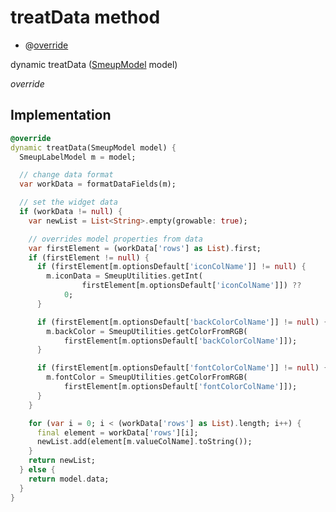 


# treatData method







- @[override](https://api.flutter.dev/flutter/dart-core/override-constant.html)

dynamic treatData
([SmeupModel](../../smeup_models_widgets_smeup_model/SmeupModel-class.md) model)

_override_






## Implementation

```dart
@override
dynamic treatData(SmeupModel model) {
  SmeupLabelModel m = model;

  // change data format
  var workData = formatDataFields(m);

  // set the widget data
  if (workData != null) {
    var newList = List<String>.empty(growable: true);

    // overrides model properties from data
    var firstElement = (workData['rows'] as List).first;
    if (firstElement != null) {
      if (firstElement[m.optionsDefault['iconColName']] != null) {
        m.iconData = SmeupUtilities.getInt(
                firstElement[m.optionsDefault['iconColName']]) ??
            0;
      }

      if (firstElement[m.optionsDefault['backColorColName']] != null) {
        m.backColor = SmeupUtilities.getColorFromRGB(
            firstElement[m.optionsDefault['backColorColName']]);
      }

      if (firstElement[m.optionsDefault['fontColorColName']] != null) {
        m.fontColor = SmeupUtilities.getColorFromRGB(
            firstElement[m.optionsDefault['fontColorColName']]);
      }
    }

    for (var i = 0; i < (workData['rows'] as List).length; i++) {
      final element = workData['rows'][i];
      newList.add(element[m.valueColName].toString());
    }
    return newList;
  } else {
    return model.data;
  }
}
```







